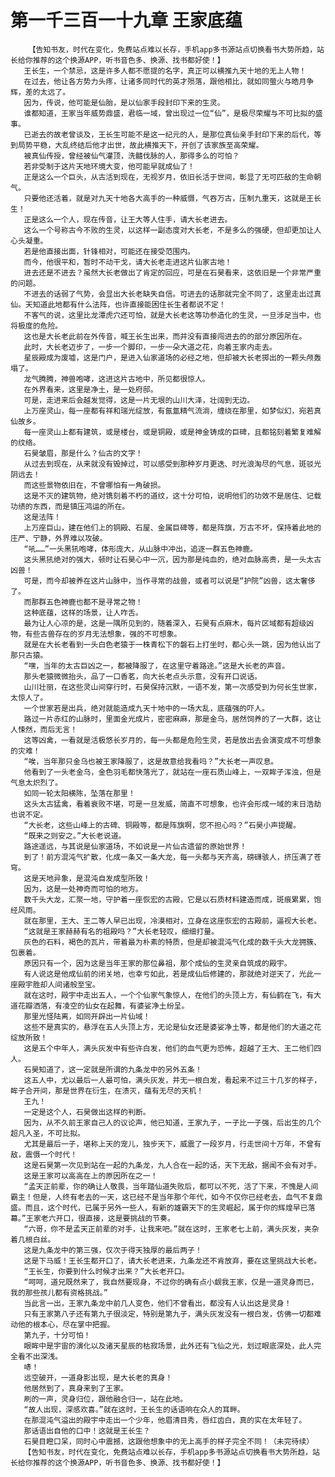 # 第一千三百一十九章 王家底蕴
        【告知书友，时代在变化，免费站点难以长存，手机app多书源站点切换看书大势所趋，站长给你推荐的这个换源APP，听书音色多、换源、找书都好使！】
       王长生，一个禁忌，这是许多人都不愿提的名字，真正可以横推九天十地的无上人物！
       在过去，他让各方势力头疼，让诸多同时代的英才殒落，跟他相比，就如同萤火与皓月争辉，差的太远了。
       因为，传说，他可能是仙胎，是以仙家手段封印下来的生灵。
       谁都知道，王家当年威势鼎盛，君临一域，曾出现过一位“仙”，是极尽荣耀与不可比拟的盛事。
       已逝去的故老曾谈及，王长生可能不是这一纪元的人，是那位真仙亲手封印下来的后代，等到局势平稳，大乱终结后他才出世，故此横推天下，开创了该家族至高荣耀。
       被真仙传授，曾经被仙气灌顶，洗髓伐脉的人，那得多么的可怕？
       若非受制于这片天地环境大变，他可能早就成仙了！
       正是这么一个巨头，从古活到现在，无视岁月，依旧长活于世间，彰显了无可匹敌的生命朝气。
       只要他还活着，就是对九天十地各大高手的一种威慑，气吞万古，压制九重天，这就是王长生！
       正是这么一个人，现在传音，让王大等人住手，请大长老进去。
       这么一个号称古今不败的生灵，以这样一副态度对大长老，不是多么的强硬，但却更加让人心头凝重。
       若是他直接出面，针锋相对，可能还在接受范围内。
       而今，他很平和，暂时不动干戈，请大长老走进这片仙家古地！
       进去还是不进去？虽然大长老做出了肯定的回应，可是在石昊看来，这依旧是一个非常严重的问题。
       不进去的话弱了气势，会显出大长老缺失自信。可进去的话那就完全不同了，这里走出过真仙。天知道此地都有什么法阵，也许直接能困住长生者都说不定！
       不客气的说，这里比龙潭虎穴还可怕，就是大长老这等功参造化的生灵，一旦涉足当中，也将极度的危险。
       这也是大长老此前在外传音，喊王长生出来，而并没有直接闯进去的的部分原因所在。
       此时，大长老迈步了，一步一个脚印，一步一朵大道之花，向着王家内走去。
       星辰殿成为废墟，这是门户，是进入仙家道场的必经之地，但却被大长老掷出的一颗头颅轰塌了。
       龙气腾腾，神兽咆哮，这进这片古地中，所见都很惊人。
       在外界看来，这里是净土，是一处府邸。
       可是，走进来后会越发觉得，这是一片无垠的山川大泽，壮阔到无边。
       上万座灵山，每一座都有祥和瑞光绽放，有氤氲精气流淌，缠绕在那里，如梦似幻，宛若真仙故乡。
       每一座灵山上都有建筑，或是楼台，或是铜殿，或是神金铸成的巨碑，且都铭刻着繁复难解的纹络。
       石昊皱眉，那是什么？仙古的文字！
       从过去到现在，从来就没有毁掉过，可以感受到那种岁月更迭、时光浪淘尽的气息，斑驳光阴远去！
       而这些景物依旧在，不曾哪怕有一角破损。
       这是不灭的建筑物，绝对镌刻着不朽的道纹，这十分可怕，说明他们的功效不是居住、记载功绩的东西，而是镇压鸿运的所在。
       这是法阵！
       上万座巨山，建在他们上的铜殿、石屋、金属巨碑等，都是阵旗，万古不坏，保持着此地的庄严、宁静，外界难以攻破。
       “吼……”一头黑犼咆哮，体形庞大，从山脉中冲出，追逐一群五色神鹿。
       这头黑犼绝对的强大，顿时让石昊心中一沉，因为那是纯血的，绝对血脉高贵，是一头太古凶兽！
       可是，而今却被养在这片山脉中，当作寻常的战兽，或者可以说是“护院”凶兽，这太奢侈了。
       而那群五色神鹿也都不是寻常之物！
       这种底蕴，这样的场景，让人咋舌。
       最为让人心凉的是，这是一隅所见到的，随着深入，石昊有点麻木，每片区域都有超级凶物，有些古兽存在的岁月无法想象，强的不可想象。
       就是在大长老看到一头白色老猿于一株青松下的磐石上打坐时，都心头一跳，因为他认出了那只古猿。
       “嘿，当年的太古巨凶之一，都被降服了，在这里守着路途。”这是大长老的声音。
       那头老猿微微抬头，品了一口香茗，向大长老点头示意，没有开口说话。
       山川壮丽，在这些灵山间穿行时，石昊保持沉默，一语不发，第一次感受到为何长生世家，太惊人了。
       一个世家若是出兵，绝对就能造成九天十地中的一场大乱，底蕴强的吓人。
       路过一片赤红的山脉时，里面金光成片，密密麻麻，那是金乌，居然饲养的了一大群，这让人悚然，而后无言！
       这等凶禽，一看就是活极悠长岁月的，每一头都是危险生灵，若是放出去会演变成不可想象的灾难！
       “唉，当年那只金乌也被王家降服了，这是故意给我看吗？”大长老一声叹息。
       他看到了一头老金乌，金色羽毛都快落光了，就站在一座石质山峰上，一双眸子浑浊，但是气息太炽烈了。
       如同一轮太阳横陈，坠落在那里！
       这头太古猛禽，看着衰败不堪，可是一旦发威，简直不可想象，也许会形成一域的末日浩劫也说不定。
       “大长老，这些山峰上的古碑、铜殿等，都是阵旗啊，您不担心吗？”石昊小声提醒。
       “既来之则安之。”大长老说道。
       路途遥远，与其说是仙家道场，不如说是一片仙古遗留的原始世界！
       到了！前方混沌气扩散，化成一条又一条大龙，每一头都与天齐高，磅礴骇人，挤压满了苍穹。
       这是天地异象，是混沌自发成型所致！
       因为，这是一处神奇而可怕的地方。
       数千头大龙，汇聚一地，守护着一座恢宏的古殿，它是以石质材料建造而成，斑痕累累，饱经风雨。
       就在那里，王大、王二等人早已出现，冷漠相对，立身在这座恢宏的古殿前，逼视大长老。
       “这就是王家赫赫有名的祖殿吗？”大长老轻叹，细细打量。
       灰色的石料，褐色的瓦片，带着最为朴素的特质，但是却被混沌气化成的数千头大龙拥簇、包裹着。
       原因只有一个，因为这是当年王家的那位鼻祖，那个成仙的生灵亲自筑成的殿宇。
       有人说这是他成仙前的闭关地，也幸亏如此，若是成仙后修建的，那就绝对逆天了，光此一座殿宇胜却人间诸般至宝。
       就在这时，殿宇中走出五人，一个个仙家气象惊人，在他们的头顶上方，有仙鹤在飞，有大道花瓣洒落，有凌空的仙女在起舞，有婆娑净土纷呈。
       那里光怪陆离，如同开辟出一片仙域！
       这些不是真实的，悬浮在五人头顶上方，无论是仙女还是婆娑净土等，都是他们的大道之花绽放所致！
       这是五个中年人，满头灰发中有些许白发，他们的血气更为恐怖，超越了王大、王二他们四人。
       石昊知道了，这一定就是所谓的九条龙中的另外五条！
       这五人中，尤以最后一人最可怕，满头灰发，并无一根白发，看起来不过三十几岁的样子，眸子合开间，那是世界在衍生，在溃灭，蕴有无尽的天机！
       王九！
       一定是这个人，石昊做出这样的判断。
       因为，从不久前王家自己人的议论声，他已知道，王家九子，一子比一子强，后出生的几个超凡入圣，不可比拟。
       尤其是最后一子，堪称上天的宠儿，独步天下，威震了一段岁月，行走世间十万年，不曾有敌，震慑一个时代！
       这是石昊第一次见到站在一起的九条龙，九人合在一起的话，天下无敌，据闻不会有对手。
       这是王家可以高高在上的原因所在之一！
       “孟天正前辈，你的确让人敬畏，当年踏仙道失败后，都可以不死，活了下来，不愧是人间霸主！但是，人终有老去的一天，这已经不是当年那个年代，如今不仅你已经老去，血气不复鼎盛。而且，这个时代，已属于另外一些人，有新的雄霸天下的生灵崛起，属于你的辉煌早已落幕。”王家老六开口，很直接，这是要挑战的节奏。
       “六哥，你不是孟天正前辈的对手，让我来吧。”就在这时，王家老七上前，满头灰发，夹杂着几根白丝。
       这是九条龙中的第三强，仅次于得天独厚的最后两子！
       这是下马威！王长生都开口了，请大长老进来，九条龙还不肯放弃，要在这里挑战大长老。
       “王长生，你要到什么时候才出来？”大长老开口。
       “呵呵，道兄既然来了，我自然要现身，不过你的确有点小觑我王家，仅是一道灵身而已，我的那些孩儿都有资格挑战。”
       当此言一出，王家九条龙中前几人变色，他们不曾看出，都没有人认出这是灵身！
       只有王家第八子还有第九子很淡定，特别是第九子，满头灰发没有一根白发，仿佛一切都难动他的根本心，尽在掌中把握。
       第九子，十分可怕！
       眼眸中是宇宙的演化以及诸天星辰的枯寂场景，此外还有飞仙之光，划过眼底深处，此人完全看不出深浅。
       哧！
       远空破开，一道身影出现，是大长老的真身！
       他居然到了，真身来到了王家。
       刷的一声，灵身归位，跟他融合归一，站在此地。
       “故人出现，深感欢喜。”就在这时，王长生的话语响在众人的耳畔。
       在那混沌气溢出的殿宇中走出一个少年，他眉清目秀，唇红齿白，真的实在太年轻了。
       那话语出自他的口中！这就是王长生？
       石昊目瞪口呆，同时心中震撼，这跟他想象中的无上高手的样子完全不同！（未完待续）
       【告知书友，时代在变化，免费站点难以长存，手机app多书源站点切换看书大势所趋，站长给你推荐的这个换源APP，听书音色多、换源、找书都好使！】